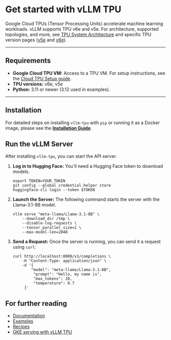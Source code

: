 # Get started with vLLM TPU

Google Cloud TPUs (Tensor Processing Units) accelerate machine learning workloads. vLLM supports TPU v6e and v5e. For architecture, supported topologies, and more, see [TPU System Architecture](https://cloud.google.com/tpu/docs/system-architecture) and specific TPU version pages ([v5e](https://cloud.google.com/tpu/docs/v5e) and [v6e](https://cloud.google.com/tpu/docs/v6e)).

---

## Requirements

* **Google Cloud TPU VM:** Access to a TPU VM. For setup instructions, see the [Cloud TPU Setup guide](tpu_setup.md).
* **TPU versions:** v6e, v5e
* **Python:** 3.11 or newer (3.12 used in examples).

---

## Installation

For detailed steps on installing `vllm-tpu` with `pip` or running it as a Docker image, please see the [**Installation Guide**](installation.md).

## Run the vLLM Server

After installing `vllm-tpu`, you can start the API server.

1. **Log in to Hugging Face:**
   You'll need a Hugging Face token to download models.

   ```shell
   export TOKEN=YOUR_TOKEN
   git config --global credential.helper store
   huggingface-cli login --token $TOKEN
   ```

2. **Launch the Server:**
   The following command starts the server with the Llama-3.1-8B model.

   ```shell
   vllm serve "meta-llama/Llama-3.1-8B" \
       --download_dir /tmp \
       --disable-log-requests \
       --tensor_parallel_size=1 \
       --max-model-len=2048
   ```

3. **Send a Request:**
   Once the server is running, you can send it a request using `curl`:

   ```shell
   curl http://localhost:8000/v1/completions \
       -H "Content-Type: application/json" \
       -d '{
           "model": "meta-llama/Llama-3.1-8B",
            "prompt": "Hello, my name is",
            "max_tokens": 20,
            "temperature": 0.7
        }'
    ```

## For further reading

* [Documentation](https://github.com/vllm-project/tpu-inference/tree/main/docs)
* [Examples](https://github.com/vllm-project/tpu-inference/tree/main/examples)
* [Recipes](https://github.com/AI-Hypercomputer/tpu-recipes/tree/main/inference/trillium/vLLM)
* [GKE serving with vLLM TPU](https://cloud.google.com/kubernetes-engine/docs/tutorials/serve-vllm-tpu)
